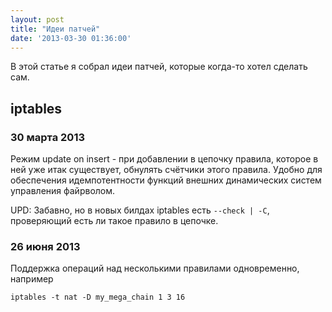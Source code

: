 ```yaml
---
layout: post
title: "Идеи патчей"
date: '2013-03-30 01:36:00'
---
```


В этой статье я собрал идеи патчей, которые когда-то хотел сделать сам.

## iptables

### 30 марта 2013

Режим update on insert - при добавлении в цепочку правила, которое в ней уже итак существует, обнулять счётчики этого правила. Удобно для обеспечения идемпотентности функций внешних динамических систем управления файрволом.

UPD: Забавно, но в новых билдах iptables есть `--check | -C`, проверяющий есть ли такое правило в цепочке.

### 26 июня 2013

Поддержка операций над несколькими правилами одновременно, например

``` shell
iptables -t nat -D my_mega_chain 1 3 16
```
